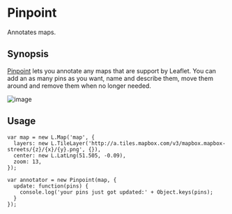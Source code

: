 Pinpoint
========


Annotates maps.

Synopsis
--------

[Pinpoint](http://github.com/michael/pinpoint) lets you annotate any
maps that are support by Leaflet. You can add an as many pins as you
want, name and describe them, move them around and remove them when no
longer needed.

![image](http://substance-assets.s3.amazonaws.com/02/d9afbfbe522eeeb9f2a591c31ba102/pinpoint.png)

Usage
--------

    var map = new L.Map('map', {
      layers: new L.TileLayer('http://a.tiles.mapbox.com/v3/mapbox.mapbox-streets/{z}/{x}/{y}.png', {}),
      center: new L.LatLng(51.505, -0.09),
      zoom: 13,
    });

    var annotator = new Pinpoint(map, {
      update: function(pins) {
        console.log('your pins just got updated:' + Object.keys(pins);
      }
    });